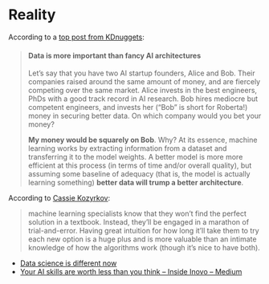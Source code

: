 # Reality

According to a [top post from KDnuggets](https://www.kdnuggets.com/2019/01/your-ai-skills-worth-less-than-you-think.html):

> #### Data is more important than fancy AI architectures <a id="ebfd"></a>
>
> Let’s say that you have two AI startup founders, Alice and Bob. Their companies raised around the same amount of money, and are fiercely competing over the same market. Alice invests in the best engineers, PhDs with a good track record in AI research. Bob hires mediocre but competent engineers, and invests her \(“Bob” is short for Roberta!\) money in securing better data. On which company would you bet your money?
>
> **My money would be squarely on Bob**. Why? At its essence, machine learning works by extracting information from a dataset and transferring it to the model weights. A better model is more more efficient at this process \(in terms of time and/or overall quality\), but assuming some baseline of adequacy \(that is, the model is actually learning something\) **better data will trump a better architecture**.

According to [Cassie Kozyrkov](https://hbr.org/2018/12/what-great-data-analysts-do-and-why-every-organization-needs-them):

> machine learning specialists know that they won’t find the perfect solution in a textbook. Instead, they’ll be engaged in a marathon of trial-and-error. Having great intuition for how long it’ll take them to try each new option is a huge plus and is more valuable than an intimate knowledge of how the algorithms work \(though it’s nice to have both\).



* [Data science is different now](https://veekaybee.github.io/2019/02/13/data-science-is-different/)
* [Your AI skills are worth less than you think – Inside Inovo – Medium](https://medium.com/inside-inovo/your-ai-skills-are-worth-less-than-you-think-e4b5640adb4f)

